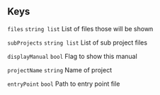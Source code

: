 

## Keys


`files`         `string list` List of files those will be shown

`subProjects`   `string list` List of sub project files

`displayManual` `bool`        Flag to show this manual

`projectName`   `string`      Name of project

`entryPoint`    `bool`        Path to entry point file
